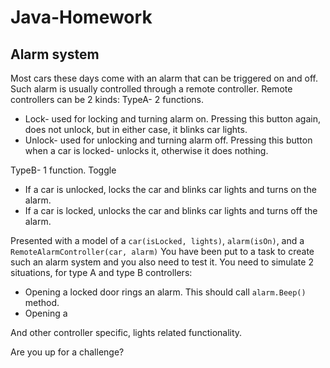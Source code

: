 # Java-Homework

## Alarm system

Most cars these days come with an alarm that can be triggered on and off. Such alarm is usually controlled through
a remote controller. Remote controllers can be 2 kinds:
TypeA- 2 functions. 
- Lock- used for locking and turning alarm on. Pressing this button again, does not unlock, but in either case, it blinks car lights.
- Unlock- used for unlocking and turning alarm off. Pressing this button when a car is locked- unlocks it, otherwise it does nothing.

TypeB- 1 function. 
Toggle
- If a car is unlocked, locks the car and blinks car lights and turns on the alarm.
- If a car is locked, unlocks the car and blinks car lights and turns off the alarm.

Presented with a model of a `car(isLocked, lights)`, `alarm(isOn)`, and a `RemoteAlarmController(car, alarm)`
You have been put to a task to create such an alarm system and you also need to test it.
You need to simulate 2 situations, for type A and type B controllers:
- Opening a locked door rings an alarm. This should call `alarm.Beep()` method.
- Opening a 

And other controller specific, lights related functionality.

Are you up for a challenge?